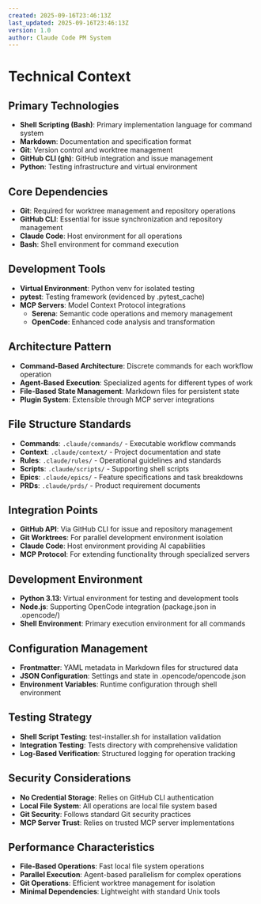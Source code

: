 ```yaml
---
created: 2025-09-16T23:46:13Z
last_updated: 2025-09-16T23:46:13Z
version: 1.0
author: Claude Code PM System
---
```


# Technical Context

## Primary Technologies
- **Shell Scripting (Bash)**: Primary implementation language for command system
- **Markdown**: Documentation and specification format
- **Git**: Version control and worktree management
- **GitHub CLI (gh)**: GitHub integration and issue management
- **Python**: Testing infrastructure and virtual environment

## Core Dependencies
- **Git**: Required for worktree management and repository operations
- **GitHub CLI**: Essential for issue synchronization and repository management
- **Claude Code**: Host environment for all operations
- **Bash**: Shell environment for command execution

## Development Tools
- **Virtual Environment**: Python venv for isolated testing
- **pytest**: Testing framework (evidenced by .pytest_cache)
- **MCP Servers**: Model Context Protocol integrations
  - **Serena**: Semantic code operations and memory management  
  - **OpenCode**: Enhanced code analysis and transformation

## Architecture Pattern
- **Command-Based Architecture**: Discrete commands for each workflow operation
- **Agent-Based Execution**: Specialized agents for different types of work
- **File-Based State Management**: Markdown files for persistent state
- **Plugin System**: Extensible through MCP server integrations

## File Structure Standards
- **Commands**: `.claude/commands/` - Executable workflow commands
- **Context**: `.claude/context/` - Project documentation and state
- **Rules**: `.claude/rules/` - Operational guidelines and standards
- **Scripts**: `.claude/scripts/` - Supporting shell scripts
- **Epics**: `.claude/epics/` - Feature specifications and task breakdowns
- **PRDs**: `.claude/prds/` - Product requirement documents

## Integration Points
- **GitHub API**: Via GitHub CLI for issue and repository management
- **Git Worktrees**: For parallel development environment isolation
- **Claude Code**: Host environment providing AI capabilities
- **MCP Protocol**: For extending functionality through specialized servers

## Development Environment
- **Python 3.13**: Virtual environment for testing and development tools
- **Node.js**: Supporting OpenCode integration (package.json in .opencode/)
- **Shell Environment**: Primary execution environment for all commands

## Configuration Management
- **Frontmatter**: YAML metadata in Markdown files for structured data
- **JSON Configuration**: Settings and state in .opencode/opencode.json
- **Environment Variables**: Runtime configuration through shell environment

## Testing Strategy
- **Shell Script Testing**: test-installer.sh for installation validation
- **Integration Testing**: Tests directory with comprehensive validation
- **Log-Based Verification**: Structured logging for operation tracking

## Security Considerations
- **No Credential Storage**: Relies on GitHub CLI authentication
- **Local File System**: All operations are local file system based
- **Git Security**: Follows standard Git security practices
- **MCP Server Trust**: Relies on trusted MCP server implementations

## Performance Characteristics
- **File-Based Operations**: Fast local file system operations
- **Parallel Execution**: Agent-based parallelism for complex operations
- **Git Operations**: Efficient worktree management for isolation
- **Minimal Dependencies**: Lightweight with standard Unix tools